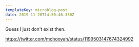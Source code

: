 ```yaml
---
templateKey: microblog-post
date: 2019-11-28T14:50:46.330Z
---
```


Guess I just don't exist then.

https://twitter.com/mchooyah/status/1199503147674324992
